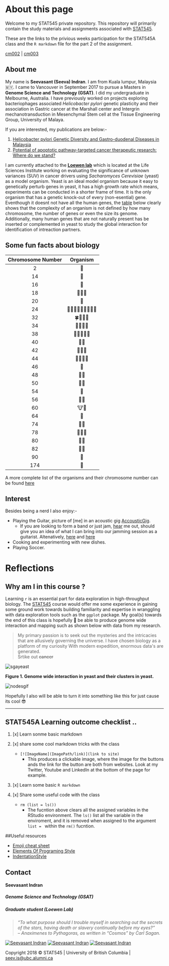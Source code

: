 About this page
================

Welcome to my STAT545 private repository. This repository will primarily contain the study materials and assignments associated with [STAT545][Stat545Link].

These are the links to the privious weeks participation for the STAT545A class and the `R markdown` file for the part 2 of the assignment.

[cm002][cm002] \| [cm003][cm003]


[Stat545Link]: http://stat545.com/Classroom/ "STAT 545A: Exploratory Data Analysis"
[cm002]: https://github.com/zeeva85/STAT545A_participation/tree/master/cm002
[cm003]: https://github.com/zeeva85/STAT545A_participation/tree/master/cm003



About me
--------

My name is **Seevasant (Seeva) Indran**. I am from Kuala lumpur, Malaysia :malaysia:. I came to Vancouver in September 2017 to pursue a Masters in **Genome Science and Technology (GSAT)**. I did my undergraduate in Melbourne, Australia. I have previously worked on projects exploring bacteriophages associated _Helicobacter pylori_ genetic plasticity and their association in Gastric cancer at the Marshall center and Intergrin mechanotransduction in Mesenchymal Stem cell at the Tissue Engineering Group, University of Malaya. 

If you are interested, my publications are below:-


1. [Helicobacter pylori Genetic Diversity and Gastro-duodenal Diseases in Malaysia][Hpylori]
2. [Potential of apoptotic pathway-targeted cancer therapeutic research: Where do we stand?][CancerReview]

[Hpylori]: https://www.ncbi.nlm.nih.gov/pmc/articles/PMC5377019/pdf/srep07431.pdf
[CancerReview]: https://www.nature.com/articles/cddis2015275
[loewenlablink]: http://www.loewenlab.ca/research-scope/


I am currently attached to the [**Loewen lab**][loewenlablink] which is located at the Life Sciences Institute working on evaluating the significance of unknown variances (SUV) in cancer drivers using _Sacharomyces Cerevisiae_ (yeast) as a model organism. Yeast is an ideal model organism because it easy to genetically perturb genes in yeast, it has a high growth rate which means, experiments can be conducted in a shorter frame of time. It is the only organism that has a genetic knock-out of every (non-esential) gene. Eventhough it doesnt not have all the human genes, the [table][ChoromosomeNumberTbl] below clearly shows that the complexity of an organism is not defined by how many chromosome, the number of genes  or even the size its genome. Additionally, many human genes that are not naturally present has be inserted or complemented in yeast to study the global interaction for identification of intreaction partners.

## Some fun facts about biology

 **Chromosome Number** | **Organism** 
:----------------:|:------------:
2	 |  :ant:  
14 |  :cucumber:  
16 |  :koala:  
18 |  :lemon::carrot::tangerine:  
20 |  :corn:  
24 |	:snail::ear_of_rice::tulip::chestnut::melon::eggplant::avocado::tomato::evergreen_tree:  	
32 |	:four_leaf_clover::cherries::bee::crocodile:   
34 |	:apple::pear::sunflower::fox_face:  
38 |	:grapes::pig::cat::lion::tiger:  
40 |	:peanuts::mouse:  
42 |	:panda_face::rat::blowfish:  	
44 |	:whale2::hamster::dolphin::rabbit:  	 
46 |	:baby:   
48 |	:gorilla::potato:   
50 |	:water_buffalo::pineapple:   
54 |	:sheep:   
56 |	:elephant::strawberry:    
60 |	:cow::goat:   
64 |	:horse:   
74 |	:bear::camel:    
78 |	:chicken::dog::wolf:   
80 |	:turkey::duck:    
82 |	:rhinoceros::shark:    
90 |	:sweet_potato:    
174|	:kiwi_fruit:  	 


A more complete list of the organisms and their chromosome number can be found [here][WikiChromosomeNumber]

[WikiChromosomeNumber]: https://en.wikipedia.org/wiki/List_of_organisms_by_chromosome_count
[ChoromosomeNumberTbl]: https://github.com/STAT545-UBC-students/hw01-zeeva85#some-fun-facts-about-biology

## Interest

Besides being a nerd I also enjoy:-

- Playing the Guitar, picture of [me] in an acoustic gig [AccousticGig].
	- If you are looking to form a band or just jam, [hear][RandomSolo] me out, should give you an idea of what I can bring into our jamming session as a guitarist. Altenatively, [here][YoutubeLink] and [here](RandomSolo2) 
- Cooking and experimenting with new dishes.
- Playing Soccer.



[AccousticGig]: https://www.facebook.com/plugins/post.php?href=https%3A%2F%2Fwww.facebook.com%2Fphoto.php%3Ffbid%3D10153081465425031%26set%3Da.10150977844975031%26type%3D3&width=500

[RandomSolo]: https://soundcloud.com/seevasantindran/random-solo-trial/s-C5r8F

[RandomSolo2]: https://soundcloud.com/seevasantindran/fine/s-cLzvk

[YoutubeLink]: https://www.youtube.com/watch?v=jPfW9Cl2SUA

# Reflections

## Why am I in this course ? 

Learning `r` is an essential part for data exploration in high-throughput biology. The [STAT545][Stat545Link] course would offer me some experience in gaining some ground work towards building familiarity and expertise in wranggling with data exploration tools such as the `ggplot` package. My goal(s) towards the end of this class is hopefully :crossed_fingers: be able to produce genome wide interaction and mapping such as shown below with data from my research.

> My primary passion is to seek out the mysteries and the intricacies that are allusively governing the universe. I have chosen biology as a platform of my curiosity With modern expedition, enormous data's are generated.  
> Srtike out ~~cancer~~

![sgayeast][sgayeast]

**Figure 1. Genome wide interaction in yeast and their clusters in yeast.**


![nodesgif][nodesgif]

Hopefully I also will be able to turn it into something like this for just cause its cool :sunglasses:


[nodesgif]: https://travelbetweenthepages.files.wordpress.com/2016/06/airports-network.gif
 
[sgayeast]: https://radiostudent.si/sites/default/files/slike/2016-11-16-dve-mutaciji-boljši-od-ene-64187.jpg

	
-----
	  
## STAT545A Learning outcome checklist ..

1. [x] Learn sonme basic markdown
2. [x] share some cool markdown tricks with the class
	* `[![ImageName](ImagePath/link)](link to site)` 
		* This produces a clickable image, where the image for the buttons ands the link for the button are both from websites. Look at my Twitter, Youtube and LinkedIn at the bottom of the page for example. 

2. [x] Learn some basic `R markdown `
3. [x] Share some useful code with the class
	* `rm (list = ls())` 
		*	 The fucntion above clears all the assigned variables in the RStudio environment. The `ls()` list all the variable in the enviroment, and it is removed when assigned to the argument `list = ` within the `rm()` fucntion.



##Useful resources 
- [Emoji cheat sheet][EmojiCheatSheet]
- [Elements Of Programing Style][ElementsOfProgramingStyle]
- [IndentationStyle][IndentationStyle]


[EmojiCheatSheet]: https://gist.github.com/rxaviers/7360908
[ElementsOfProgramingStyle]: https://en.wikipedia.org/wiki/The_Elements_of_Programming_Style
[IndentationStyle]: https://en.wikipedia.org/wiki/Indentation_style#Allman_style
[EmojiCheatSheet]: https://gist.github.com/rxaviers/7360908


## Contact 

#### **Seevasant Indran**
##### *Genome Science and Technology (GSAT)*
##### Graduate student (Loewen Lab)

> *“To what purpose should I trouble myself in searching out the secrets of the stars, having death or slavery continually before my eyes?”  
> – Anaximenes to Pythagoras, as written in “Cosmos” by Carl Sagan.*

[![Seevasant Indran](https://cdn3.iconfinder.com/data/icons/free-social-icons/67/twitter_circle_black-32.png)](https://twitter.com/zeeva85) 
[![Seevasant Indran](https://cdn3.iconfinder.com/data/icons/free-social-icons/67/linkedin_circle_black-32.png)](https://my.linkedin.com/in/seevasantindran) 
[![Seevasant Indran](https://cdn3.iconfinder.com/data/icons/picons-social/57/18-youtube-32.png)](https://www.youtube.com/user/szeeva85) 

Copyright 2018 :copyright: STAT545  \| University of British Columbia \| <seev.is@ubc.alumni.ca>


